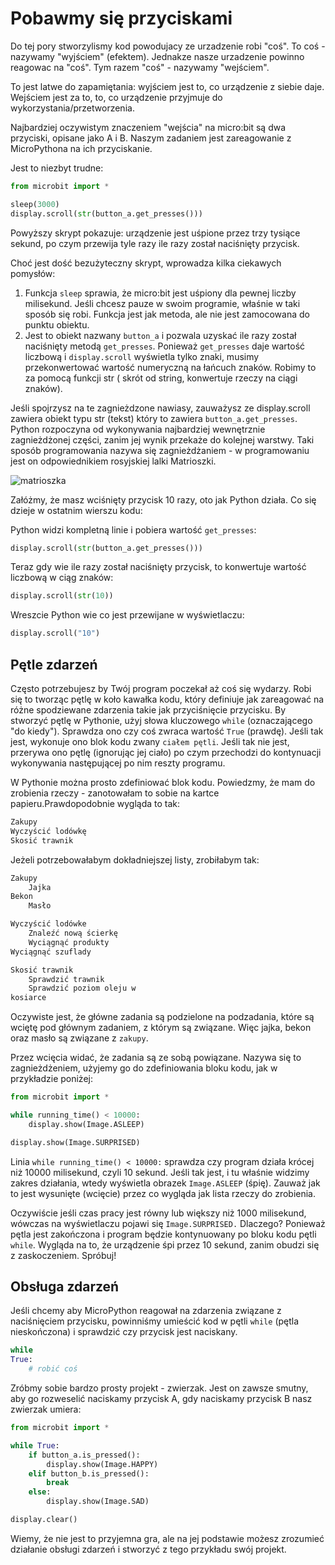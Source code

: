 # Pobawmy się przyciskami

Do tej pory stworzylismy kod powodujacy ze urzadzenie
robi "coś". To coś - nazywamy "wyjściem" (efektem). Jednakze nasze urzadzenie
powinno reagowac na "coś". Tym razem "coś" - nazywamy "wejściem".

To jest latwe
do zapamiętania: wyjściem jest to, co urządzenie z siebie daje. Wejściem jest za
to, to, co urządzenie przyjmuje do wykorzystania/przetworzenia.

Najbardziej
oczywistym znaczeniem "wejścia" na micro:bit są dwa przyciski, opisane jako A i
B. Naszym zadaniem jest zareagowanie z MicroPythona na ich przyciskanie.

Jest
to niezbyt trudne:

```python
from microbit import *

sleep(3000)
display.scroll(str(button_a.get_presses()))
```

Powyższy skrypt pokazuje: urządzenie jest uśpione przez trzy tysiące sekund, po
czym przewija tyle razy ile razy został naciśnięty przycisk.

Choć jest dość
bezużyteczny skrypt, wprowadza kilka ciekawych pomysłów:

1. Funkcja `sleep`
sprawia, że micro:bit jest uśpiony dla pewnej liczby milisekund. Jeśli chcesz
pauze w swoim programie, właśnie w taki sposób się robi. Funkcja jest jak
metoda, ale nie jest zamocowana do punktu obiektu.
1. Jest to obiekt nazwany
`button_a` i pozwala uzyskać ile razy został naciśnięty metodą `get_presses`.
Ponieważ `get_presses` daje wartość liczbową i `display.scroll` wyświetla tylko
znaki, musimy przekonwertować wartość numeryczną na łańcuch znaków. Robimy to za
pomocą funkcji str ( skrót od string, konwertuje rzeczy na ciągi znaków).

Jeśli
spojrzysz na te zagnieżdzone nawiasy, zauważysz ze display.scroll zawiera obiekt
typu str (tekst) który to zawiera `button_a.get_presses`.
Python rozpoczyna od
wykonywania najbardziej wewnętrznie zagnieżdżonej części, zanim jej wynik
przekaże do kolejnej warstwy.
Taki sposób programowania nazywa się
zagnieżdżaniem - w programowaniu jest on odpowiednikiem rosyjskiej lalki
Matrioszki.

![matrioszka][matrioszka]

[matrioszka]:
https://github.com/plpug/Microbit/raw/master/chapter06/img/1.jpg "matrioszka"
Załóżmy, że masz wciśnięty przycisk 10 razy, oto jak Python działa. Co się
dzieje w ostatnim wierszu kodu:

Python widzi kompletną linie i pobiera wartość
`get_presses`:

```python
display.scroll(str(button_a.get_presses()))
```

Teraz
gdy wie ile razy został naciśnięty przycisk, to konwertuje wartość liczbową w
ciąg znaków:

``` python
display.scroll(str(10))
```
Wreszcie Python wie co jest
przewijane w wyświetlaczu:

```python
display.scroll("10")
```

## Pętle zdarzeń
Często potrzebujesz by Twój program poczekał aż coś się wydarzy. Robi się to
tworząc pętlę w koło kawałka kodu, który definiuje jak zareagować na różne
spodziewane zdarzenia takie jak przyciśnięcie przycisku.
By stworzyć pętlę w
Pythonie, użyj słowa kluczowego `while` (oznaczającego "do kiedy"). Sprawdza ono
czy coś zwraca wartość `True` (prawdę).
Jeśli tak jest, wykonuje ono blok kodu
zwany `ciałem pętli`. Jeśli tak nie jest, przerywa ono pętlę (ignorując jej
ciało) po czym przechodzi do kontynuacji wykonywania następującej po nim reszty
programu.

W Pythonie można prosto zdefiniować blok kodu. Powiedzmy, że mam do
zrobienia rzeczy - zanotowałam to sobie na kartce papieru.Prawdopodobnie wygląda
to tak:

```python
Zakupy
Wyczyścić lodówkę
Skosić trawnik
```

Jeżeli
potrzebowałabym dokładniejszej listy, zrobiłabym tak:

```python
Zakupy
	Jajka
Bekon
	Masło

Wyczyścić lodówke
	Znaleźć nową ścierkę
	Wyciągnąć produkty
Wyciągnąć szuflady

Skosić trawnik
	Sprawdzić trawnik
	Sprawdzić poziom oleju w
kosiarce
```

Oczywiste jest, że główne zadania są podzielone na podzadania,
które są wciętę pod głównym zadaniem, z którym są związane. Więc jajka, bekon
oraz masło są związane z `zakupy`.

Przez wcięcia widać, że zadania są ze sobą
powiązane. Nazywa się to zagnieżdżeniem, użyjemy go do zdefiniowania bloku kodu,
jak w przykładzie poniżej:

```python
from microbit import *

while running_time() < 10000:
    display.show(Image.ASLEEP)

display.show(Image.SURPRISED)
```

Linia `while running_time() < 10000:` sprawdza czy program działa krócej niż
10000 milisekund, czyli 10 sekund. Jeśli tak jest, i tu właśnie widzimy zakres
działania, wtedy wyświetla obrazek `Image.ASLEEP` (śpię). Zauważ jak to jest
wysunięte (wcięcie) przez co wygląda jak lista rzeczy do zrobienia.

Oczywiście
jeśli czas pracy jest równy lub większy niż 1000 milisekund, wówczas na
wyświetlaczu pojawi się `Image.SURPRISED.` Dlaczego? Ponieważ pętla jest
zakończona
i program będzie kontynuowany po bloku kodu pętli `while`. Wygląda na
to, że urządzenie śpi przez 10 sekund, zanim obudzi się z zaskoczeniem.
Spróbuj!

## Obsługa zdarzeń

Jeśli chcemy aby MicroPython reagował na zdarzenia
związane z naciśnięciem przycisku, powinniśmy umieścić kod w pętli `while`
(pętla nieskończona) i sprawdzić
czy przycisk jest naciskany.

```python
while
True:
    # robić coś
```
Zróbmy sobie bardzo prosty projekt - zwierzak. Jest on
zawsze smutny, aby go rozweselić naciskamy przycisk A, gdy naciskamy przycisk B
nasz zwierzak umiera:

```python
from microbit import *

while True:
    if button_a.is_pressed():
        display.show(Image.HAPPY)
    elif button_b.is_pressed():
        break
    else:
        display.show(Image.SAD)

display.clear()
```

Wiemy, że nie jest to przyjemna gra, ale na jej podstawie możesz zrozumieć
działanie obsługi zdarzeń i stworzyć z tego przykładu swój projekt.

